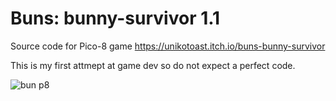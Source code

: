 # Buns: bunny-survivor 1.1

Source code for Pico-8 game https://unikotoast.itch.io/buns-bunny-survivor

This is my first attmept at game dev so do not expect a perfect code.


![bun p8](https://user-images.githubusercontent.com/106836544/172053835-87e9e80b-fc4b-4160-a00e-83aedc878e2c.png)
